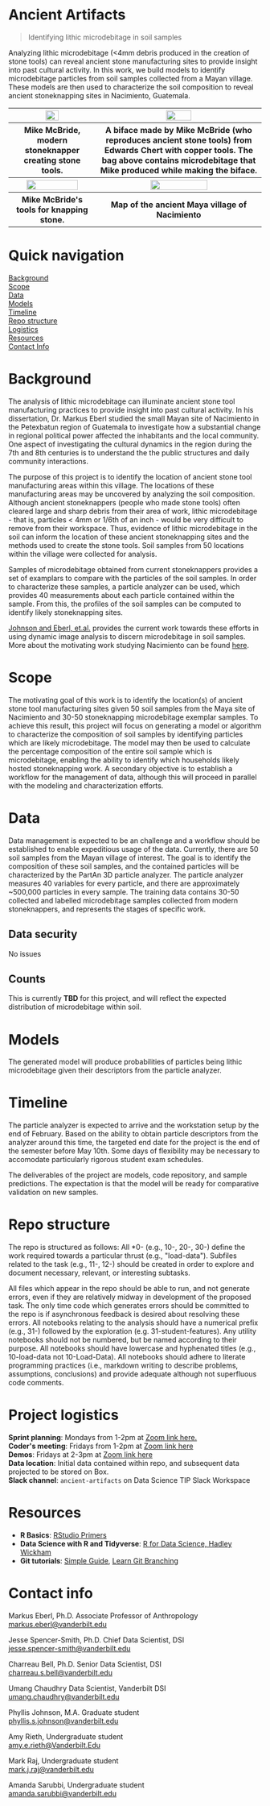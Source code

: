 # Ancient Artifacts
> Identifying lithic microdebitage in soil samples

Analyzing lithic microdebitage (<4mm debris produced in the creation of stone tools) can reveal ancient stone manufacturing sites to provide insight into past cultural activity.  In this work, we build models to identify microdebitage particles from soil samples collected from a Mayan village.  These models are then used to characterize the soil composition to reveal ancient stoneknapping sites in Nacimiento, Guatemala.

<table>
  <tr>
    <th><img style="vertical-align: bottom;" src="https://user-images.githubusercontent.com/78614805/107074238-1210e680-67ae-11eb-9eab-25f6bc242f18.JPG" width=40% /></th>
    <th><img style="vertical-align: bottom;" src="https://user-images.githubusercontent.com/78614805/108857136-62f74c00-75b0-11eb-9836-ca2441beb350.jpg" width=40% /></th>
  </tr>
  <tr>
    <th>Mike McBride, modern stoneknapper creating stone tools.</th>
    <th>A biface made by Mike McBride (who reproduces ancient stone tools) from Edwards Chert with copper tools. The bag above contains microdebitage that Mike produced while making the biface.</th>
  </tr>
  <tr>
    <th><img style="vertical-align: bottom;" src="https://user-images.githubusercontent.com/78614805/108857405-ac479b80-75b0-11eb-8ad4-7e244576f582.jpg" width=80% /></th>
    <th><img style="vertical-align: bottom;" src="https://user-images.githubusercontent.com/78614805/107075504-cfe8a480-67af-11eb-963a-573910138c9e.jpg" width=60% /></th>
  </tr>
  <tr>
    <th>Mike McBride's tools for knapping stone.</th>
    <th>Map of the ancient Maya village of Nacimiento</th>
  </tr>
</table>


# Quick navigation
[Background](#background)  
[Scope](#scope)  
[Data](#data)  
[Models](#models)  
[Timeline](#timeline)  
[Repo structure](#repo-structure)  
[Logistics](#project-logistics)  
[Resources](#resources)  
[Contact Info](#contact-info)  

# Background  

The analysis of lithic microdebitage can illuminate ancient stone tool manufacturing practices to provide insight into past cultural activity.  In his dissertation, Dr. Markus Eberl studied the small Mayan site of Nacimiento in the Petexbatun region of Guatemala to investigate how a substantial change in regional political power affected the inhabitants and the local community.  One aspect of investigating the cultural dynamics in the region during the 7th and 8th centuries is to understand the the public structures and daily community interactions.

The purpose of this project is to identify the location of ancient stone tool manufacturing areas within this village.  The locations of these manufacturing areas may be uncovered by analyzing the soil composition.  Although ancient stoneknappers (people who made stone tools) often cleared large and sharp debris from their area of work, lithic microdebitage - that is, particles < 4mm or 1/6th of an inch - would be very difficult to remove from their workspace.  Thus, evidence of lithic microdebitage in the soil can inform the location of these ancient stoneknapping sites and the methods used to create the stone tools.  Soil samples from 50 locations within the village were collected for analysis.

Samples of microdebitage obtained from current stoneknappers provides a set of examplars to compare with the particles of the soil samples.  In order to characterize these samples, a particle analyzer can be used, which provides 40 measurements about each particle contained within the sample.  From this, the profiles of the soil samples can be computed to identify likely stoneknapping sites.

[Johnson and Eberl, et.al.](https://www.tandfonline.com/doi/full/10.1080/01977261.2020.1860351) provides the current work towards these efforts in using dynamic image analysis to discern microdebitage in soil samples.  More about the motivating work studying Nacimiento can be found [here](nsf.gov/awardsearch/showAward?AWD_ID=0514563).

# Scope

The motivating goal of this work is to identify the location(s) of ancient stone tool manufacturing sites given 50 soil samples from the Maya site of Nacimiento and 30-50 stoneknapping microdebitage exemplar samples.  To achieve this result, this project will focus on generating a model or algorithm to characterize the composition of soil samples by identifying particles which are likely microdebitage.  The model may then be used to calculate the percentage composition of the entire soil sample which is microdebitage, enabling the ability to identify which households likely hosted stoneknapping work.  A secondary objective is to establish a workflow for the management of data, although this will proceed in parallel with the modeling and characterization efforts.

# Data

Data management is expected to be an challenge and a workflow should be established to enable expeditious usage of the data.  Currently, there are 50 soil samples from the Mayan village of interest.  The goal is to identify the composition of these soil samples, and the contained particles will be characterized by the PartAn 3D particle analyzer.  The particle analyzer measures 40 variables for every particle, and there are approximately ~500,000 particles in every sample.  The training data contains 30-50 collected and labelled microdebitage samples collected from modern stoneknappers, and represents the stages of specific work.

## Data security

No issues

## Counts

This is currently **TBD** for this project, and will reflect the expected distribution of microdebitage within soil.

# Models

The generated model will produce probabilities of particles being lithic microdebitage given their descriptors from the particle analyzer.

# Timeline

The particle analyzer is expected to arrive and the workstation setup by the end of February.  Based on the ability to obtain particle descriptors from the analyzer around this time, the targeted end date for the project is the end of the semester before May 10th.  Some days of flexibility may be necessary to accomodate particularly rigorous student exam schedules.

The deliverables of the project are models, code repository, and sample predictions.  The expectation is that the model will be ready for comparative validation on new samples.

# Repo structure
The repo is structured as follows: All *0- (e.g., 10-, 20-, 30-) define the work required towards a particular thrust (e.g., "load-data"). Subfiles related to the task (e.g., 11-, 12-) should be created in order to explore and document necessary, relevant, or interesting subtasks.

All files which appear in the repo should be able to run, and not generate errors, even if they are relatively midway in development of the proposed task. The only time code which generates errors should be committed to the repo is if asynchronous feedback is desired about resolving these errors.  All notebooks relating to the analysis should have a numerical prefix (e.g., 31-) followed by the exploration (e.g. 31-student-features). Any utility notebooks should not be numbered, but be named according to their purpose. All notebooks should have lowercase and hyphenated titles (e.g., 10-load-data not 10-Load-Data). All notebooks should adhere to literate programming practices (i.e., markdown writing to describe problems, assumptions, conclusions) and provide adequate although not superfluous code comments.

# Project logistics

**Sprint planning**: Mondays from 1-2pm  at [Zoom link here.](https://vanderbilt.zoom.us/j/98991315219?pwd=YkhaaVdmcWFoblFEN3JLeTlaR1d2UT09&from=addon)  
**Coder's meeting**: Fridays from 1-2pm  at [Zoom link here](https://vanderbilt.zoom.us/j/98991315219?pwd=YkhaaVdmcWFoblFEN3JLeTlaR1d2UT09&from=addon)  
**Demos**: Fridays at 2-3pm at [Zoom link here](https://vanderbilt.zoom.us/j/93451251344?pwd=UzVMbEdpYS83K2o1bk9QSEd4NldzQT09&from=addon)  
**Data location**:  Initial data contained within repo, and subsequent data projected to be stored on Box.  
**Slack channel**:  `ancient-artifacts` on Data Science TIP Slack Workspace 

# Resources

* **R Basics**: [RStudio Primers](https://rstudio.cloud/learn/primers/)
* **Data Science with R and Tidyverse**: [R for Data Science, Hadley Wickham](https://r4ds.had.co.nz/)
* **Git tutorials**: [Simple Guide](https://rogerdudler.github.io/git-guide/), [Learn Git Branching](https://learngitbranching.js.org/?locale=en_US)

# Contact info

Markus Eberl, Ph.D.  Associate Professor of Anthropology  
markus.eberl@vanderbilt.edu

Jesse Spencer-Smith, Ph.D.  Chief Data Scientist, DSI  
jesse.spencer-smith@vanderbilt.edu

Charreau Bell, Ph.D.  Senior Data Scientist, DSI  
charreau.s.bell@vanderbilt.edu

Umang Chaudhry  Data Scientist, Vanderbilt DSI  
umang.chaudhry@vanderbilt.edu

Phyllis Johnson, M.A. Graduate student  
phyllis.s.johnson@vanderbilt.edu   

Amy Rieth, Undergraduate student  
amy.e.rieth@Vanderbilt.Edu

Mark Raj, Undergraduate student  
mark.j.raj@vanderbilt.edu

Amanda Sarubbi, Undergraduate student  
amanda.sarubbi@vanderbilt.edu
